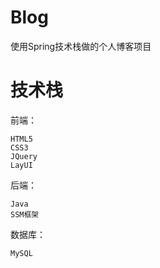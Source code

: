 # Blog
使用Spring技术栈做的个人博客项目

# 技术栈
前端：   

	HTML5   	
	CSS3
	JQuery
	LayUI  
后端：  

	Java
	SSM框架
数据库：  

	MySQL

